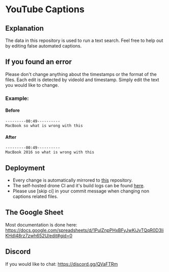 # YouTube Captions

## Explanation
The data in this repository is used to run a text search. Feel free to help out by editing false automated captions.

## If you found an error
Please don't change anything about the timestamps or the format of the files. Each edit is detected by videoId and timestamp. Simply edit the text you would like to change.

### Example:
#### Before
```
---------00:49----------
MacBook so what is wrong with this
```

#### After
```
---------00:49----------
MacBook 2016 so what is wrong with this
```

## Deployment
- Every change is automatically mirrored to <a href="https://git.zierhut-it.de/repair-manual/youtube-captions">this</a> repository.
- The self-hosted drone CI and it's build logs can be found <a href="https://drone.zierhut-it.de/repair-manual/youtube-captions">here</a>.
- Please use [skip ci] in your commit message when changing non captions related files.

## The Google Sheet
Most documentation is done here: https://docs.google.com/spreadsheets/d/1PulZnpPHxBFyJwKiJvTQqR0D3liKHdl48rz7zwh652U/edit#gid=0

## Discord
If you would like to chat: https://discord.gg/QVaFTRm
